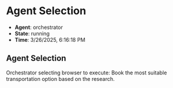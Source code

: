 # Agent Selection

- **Agent**: orchestrator
- **State**: running
- **Time**: 3/26/2025, 6:16:18 PM

## Agent Selection

Orchestrator selecting browser to execute: Book the most suitable transportation option based on the research.

